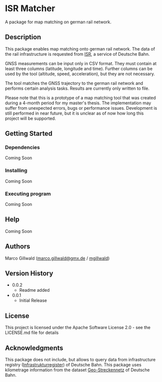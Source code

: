 # ISR Matcher

A package for map matching on german rail network.


## Description

This package enables map matching onto german rail network. The data of the rail infrastructure is requested from [ISR](https://geovdbn.deutschebahn.com/isr), a service of Deutsche Bahn. 

GNSS measurements can be input only in CSV format. They must contain at least three columns (latitude, longitude and time). Further columns can be used by the tool (altitude, speed, acceleration), but they are not necessary. 

The tool matches the GNSS trajectory to the german rail network and performs certain analysis tasks. Results are currently only written to file.

Please note that this is a prototype of a map matching tool that was created during a 4-month period for my master's thesis. The implementation may suffer from unexpected errors, bugs or performance issues. Development is still performed in near future, but it is unclear as of now how long this project will be supported. 

## Getting Started

### Dependencies

Coming Soon

### Installing

Coming Soon

### Executing program

Coming Soon

## Help

Coming Soon

## Authors

Marco Gillwald ([marco.gillwald@gmx.de](marco.gillwald@gmx.de) / [mgillwald](https://github.com/mgillwald))

## Version History

* 0.0.2
    * Readme added
* 0.0.1
    * Initial Release

## License

This project is licensed under the Apache Software License 2.0 - see the LICENSE.md file for details

## Acknowledgments

This package does not include, but allows to query data from infrastructure registry ([Infrastrukturregister](https://geovdbn.deutschebahn.com/isr)) of Deutsche Bahn.
This package uses kilometrage information from the dataset [Geo-Streckennetz](https://data.deutschebahn.com/dataset/geo-strecke.html) of Deutsche Bahn.
